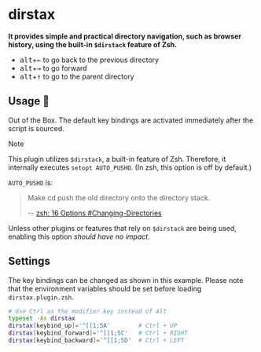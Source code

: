 # dirstax

**It provides simple and practical directory navigation, such as browser history, using the built-in `$dirstack` feature of Zsh.**

- <kbd>alt</kbd>+<kbd>←</kbd> to go back to the previous directory
- <kbd>alt</kbd>+<kbd>→</kbd> to go forward
- <kbd>alt</kbd>+<kbd>↑</kbd> to go to the parent directory

## Usage 🚧

Out of the Box. The default key bindings are activated immediately after the script is sourced.

> [!NOTE]
>
> This plugin utilizes `$dirstack`, a built-in feature of Zsh.
> Therefore, it internally executes `setopt AUTO_PUSHD`. (In zsh, this option is off by default.)
>
> `AUTO_PUSHD` is:
>
> > Make cd push the old directory onto the directory stack.
> >
> > -- [zsh: 16 Options #Changing-Directories](https://zsh.sourceforge.io/Doc/Release/Options.html#Changing-Directories)
>
> Unless other plugins or features that rely on `$dirstack` are being used, enabling this option *should have no impact*.

## Settings

The key bindings can be changed as shown in this example.
Please note that the environment variables should be set before loading `dirstax.plugin.zsh`.

```sh
# Use Ctrl as the modifier key instead of Alt
typeset -Ax dirstax
dirstax[keybind_up]='^[[1;5A'        # Ctrl + UP
dirstax[keybind_forward]='^[[1;5C'   # Ctrl + RIGHT
dirstax[keybind_backward]='^[[1;5D'  # Ctrl + LEFT
```
